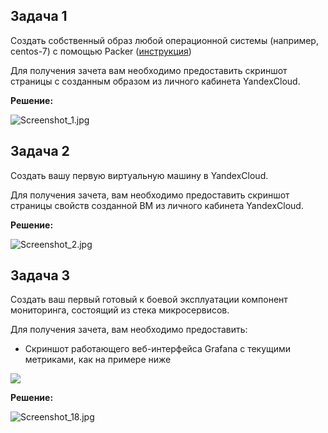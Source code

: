 

## [](https://github.com/netology-code/virt-homeworks/tree/virt-11/05-virt-04-docker-compose#%D0%B7%D0%B0%D0%B4%D0%B0%D1%87%D0%B0-1)Задача 1

Создать собственный образ любой операционной системы (например, centos-7) с помощью Packer ([инструкция](https://cloud.yandex.ru/docs/tutorials/infrastructure-management/packer-quickstart))

Для получения зачета вам необходимо предоставить скриншот страницы с созданным образом из личного кабинета YandexCloud.

**Решение:**

![Screenshot_1.jpg](D:\Учеба%20с%20работы\Оркестрация%20группой%20Docker%20контейнеров%20на%20примере%20Docker%20Compose\Screenshot_1.jpg)



## [](https://github.com/netology-code/virt-homeworks/tree/virt-11/05-virt-04-docker-compose#%D0%B7%D0%B0%D0%B4%D0%B0%D1%87%D0%B0-2)Задача 2

Создать вашу первую виртуальную машину в YandexCloud.

Для получения зачета, вам необходимо предоставить cкриншот страницы свойств созданной ВМ из личного кабинета YandexCloud.

**Решение:**



![Screenshot_2.jpg](D:\Учеба%20с%20работы\Оркестрация%20группой%20Docker%20контейнеров%20на%20примере%20Docker%20Compose\Screenshot_2.jpg)

## [](https://github.com/netology-code/virt-homeworks/tree/virt-11/05-virt-04-docker-compose#%D0%B7%D0%B0%D0%B4%D0%B0%D1%87%D0%B0-3)Задача 3

Создать ваш первый готовый к боевой эксплуатации компонент мониторинга, состоящий из стека микросервисов.

Для получения зачета, вам необходимо предоставить:

- Скриншот работающего веб-интерфейса Grafana с текущими метриками, как на примере ниже

[![](https://github.com/netology-code/virt-homeworks/raw/virt-11/05-virt-04-docker-compose/assets/yc_02.png)](https://github.com/netology-code/virt-homeworks/blob/virt-11/05-virt-04-docker-compose/assets/yc_02.png)

**Решение:**

![Screenshot_18.jpg](D:\Учеба%20с%20работы\Оркестрация%20группой%20Docker%20контейнеров%20на%20примере%20Docker%20Compose\Screenshot_18.jpg)


